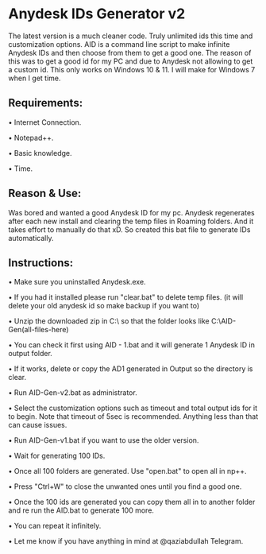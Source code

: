 # Anydesk IDs Generator v2

The latest version is a much cleaner code. Truly unlimited ids this time and customization options.
AID is a command line script to make infinite Anydesk IDs and then choose from them to get a good one.
The reason of this was to get a good id for my PC and due to Anydesk not allowing to get a custom id.
This only works on Windows 10 & 11. I will make for Windows 7 when I get time.

## Requirements:

• Internet Connection.

• Notepad++.

• Basic knowledge.

• Time.

## Reason & Use:

Was bored and wanted a good Anydesk ID for my pc. Anydesk regenerates after each new install and clearing the temp files in Roaming folders. And it takes effort to manually do that xD. So created this bat file to generate IDs automatically.

## Instructions:
• Make sure you uninstalled Anydesk.exe.

• If you had it installed please run "clear.bat" to delete temp files. (it will delete your old anydesk id so make backup if you want to)

• Unzip the downloaded zip in C:\ so that the folder looks like C:\AID-Gen\(all-files-here)

• You can check it first using AID - 1.bat and it will generate 1 Anydesk ID in output folder.

• If it works, delete or copy the AD1 generated in Output so the directory is clear.

• Run AID-Gen-v2.bat as administrator.

• Select the customization options such as timeout and total output ids for it to begin. Note that timeout of 5sec is recommended. Anything less than that can cause issues.

• Run AID-Gen-v1.bat if you want to use the older version.

• Wait for generating 100 IDs.

• Once all 100 folders are generated. Use "open.bat" to open all in np++. 

• Press "Ctrl+W" to close the unwanted ones until you find a good one.

• Once the 100 ids are generated you can copy them all in to another folder and re run the AID.bat to generate 100 more.

• You can repeat it infinitely.

• Let me know if you have anything in mind at @qaziabdullah Telegram.

